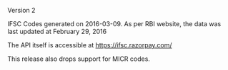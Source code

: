 Version 2

IFSC Codes generated on 2016-03-09. As per RBI website, the data was last updated at February 29, 2016

The API itself is accessible at https://ifsc.razorpay.com/

This release also drops support for MICR codes.
